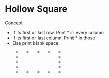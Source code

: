 # Hollow Square

Concept

* If its first or last row. Print * in every column
* If its first or last column. Print * in those
* Else print blank space

<pre>
    *   *   *   *   *
    *               *
    *               *
    *               *
    *   *   *   *   *
</pre>